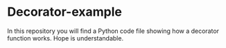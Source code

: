 # Decorator-example
  In this repository you will find a Python code file showing how a decorator function works. Hope is understandable.
